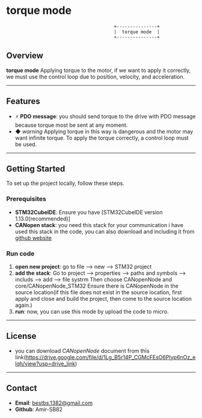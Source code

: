 # torque mode

                                            +---------------+
                                            |  torque mode  |
                                            +---------------+
## Overview

**torque mode** Applying torque to the motor, if we want to apply it correctly, we must use the control loop due to position, velocity, and acceleration.   

---

## Features

- ⚡ **PDO message**: you should send torque to the drive with PDO message because torque most be sent at any moment.
- ◆ *warning* Applying torque in this way is dangerous and the motor may want infinite torque. To apply the torque correctly, a control loop must be used.
---

## Getting Started

To set up the project locally, follow these steps.

### Prerequisites
- **STM32CubeIDE**: Ensure you have [STM32CubeIDE version 1.13.0(recommended)]
- **CANopen stack**: you need this stack for your communication 
i have used this stack in the code, you can also download and including it from [github website](https://github.com/CANopenNode/CANopenNode)

### Run code
1. **open new project**: 
    go to file --> new --> STM32 project
2. **add the stack**: 
    Go to project --> properties --> paths and symbols --> includs --> add --> file systrm
    Then choose CANopenNode and core/CANopenNode_STM32
    Ensure there is CANopenNode in the source location(if this file does not exist in the source location, first apply and close and build the project, then come to the source location again.)
3. **run**:
    now, you can use this mode by upload the code to micro.

---

## License
- you can download
 *CANopenNode* document from this link(https://drive.google.com/file/d/1Lg_B5r14P_CGMcFEsO6PIyp6nOz_elqh/view?usp=drive_link)

---

## Contact
- **Email**: bestbs.1382@gmail.com
- **Github**: Amir-SB82